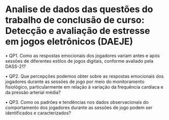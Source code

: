 # Analise de dados das questões do trabalho de conclusão de curso: Detecção e avaliação de estresse em jogos eletrônicos (DAEJE)
• QP1. Como as respostas emocionais dos jogadores variam antes e após sessões de
diferentes estilos de jogos digitais, conforme avaliado pela DASS-21?

• QP2. Que percepções podemos obter sobre as respostas emocionais dos jogadores
durante as sessões de jogo por meio do monitoramento fisiológico, particularmente
em relação à variação da frequência cardíaca e da pressão arterial média?

• QP3. Como os padrões e tendências nos dados observacionais do comportamento
dos jogadores durante as sessões de jogo podem ser identificados e caracterizados?
